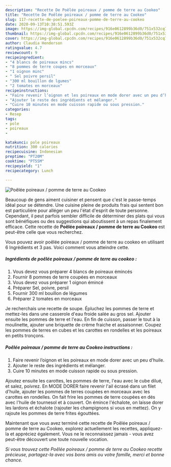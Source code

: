 ```yaml
---
description: "Recette De Poêlée poireaux / pomme de terre au Cookeo"
title: "Recette De Poêlée poireaux / pomme de terre au Cookeo"
slug: 117-recette-de-poelee-poireaux-pomme-de-terre-au-cookeo
date: 2020-09-13T10:38:51.593Z
image: https://img-global.cpcdn.com/recipes/916e0612899b36d0/751x532cq70/poelee-poireaux-pomme-de-terre-au-cookeo-photo-principale-de-la-recette.jpg
thumbnail: https://img-global.cpcdn.com/recipes/916e0612899b36d0/751x532cq70/poelee-poireaux-pomme-de-terre-au-cookeo-photo-principale-de-la-recette.jpg
cover: https://img-global.cpcdn.com/recipes/916e0612899b36d0/751x532cq70/poelee-poireaux-pomme-de-terre-au-cookeo-photo-principale-de-la-recette.jpg
author: Claudia Henderson
ratingvalue: 4.7
reviewcount: 9
recipeingredient:
- "4 blancs de poireaux mincs"
- "8 pommes de terre coupes en morceaux"
- "1 oignon minc"
- " Sel poivre persil"
- "300 ml bouillon de lgumes"
- "2 tomates en morceaux"
recipeinstructions:
- "Faire revenir l’oignon et les poireaux en mode dorer avec un peu d’huile."
- "Ajouter le reste des ingrédients et mélanger."
- "Cuire 10 minutes en mode cuisson rapide ou sous pression."
categories:
- Resep
tags:
- pole
- poireaux
- 

katakunci: pole poireaux  
nutrition: 300 calories
recipecuisine: Indonesian
preptime: "PT20M"
cooktime: "PT55M"
recipeyield: "1"
recipecategory: Lunch

---
```



![Poêlée poireaux / pomme de terre au Cookeo](https://img-global.cpcdn.com/recipes/916e0612899b36d0/751x532cq70/poelee-poireaux-pomme-de-terre-au-cookeo-photo-principale-de-la-recette.jpg)

Beaucoup de gens aiment cuisiner et pensent que c'est le passe-temps idéal pour se détendre. Une cuisine pleine de produits frais qui sentent bon est particulière pour alléger un peu l'état d'esprit de toute personne. Cependant, il peut parfois sembler difficile de déterminer des plats qui vous sont bénéfiques ou des suggestions qui aboutissent à un repas finalement efficace. Cette recette de <strong> Poêlée poireaux / pomme de terre au Cookeo </strong> est peut-être celle que vous recherchez.

<!--inarticleads1-->

Vous pouvez avoir poêlée poireaux / pomme de terre au cookeo en utilisant 6 Ingrédients et 3 pas. Voici comment vous atteindre cette.

##### Ingrédients de poêlée poireaux / pomme de terre au cookeo :

1. Vous devez vous préparer 4 blancs de poireaux émincés
1. Fournir 8 pommes de terre coupées en morceaux
1. Vous devez vous préparer 1 oignon émincé
1. Préparer  Sel, poivre, persil
1. Fournir 300 ml bouillon de légumes
1. Préparer 2 tomates en morceaux


Je recherchais une recette de soupe. Épluchez les pommes de terre et mettez-les dans une casserole d&#39;eau froide salée au gros sel. Ajouter ensuite les pommes de terre et l&#39;eau. En fin de cuisson, passer le tout à la moulinette, ajouter une briquette de crème fraiche et assaisonner. Coupez les pommes de terres en cubes et les carottes en rondelles et les poireaux en petits tronçons. 

<!--inarticleads2-->

##### Poêlée poireaux / pomme de terre au Cookeo instructions :

1. Faire revenir l’oignon et les poireaux en mode dorer avec un peu d’huile.
1. Ajouter le reste des ingrédients et mélanger.
1. Cuire 10 minutes en mode cuisson rapide ou sous pression.


Ajoutez ensuite les carottes, les pommes de terre, l&#39;eau avec le cube dilué, et salez, poivrez. En MODE DORER faire revenir l&#39;ail écrasé dans un filet d&#39;huile, ajouter les pommes de terres coupées en morceaux avec les carottes en rondelles. On fait frire les pommes de terre coupées en dés avec l&#39;huile de tournesol et à couvert. On émince l&#39;échalote, on laisse dorer les lardons et échalote (rajouter les champignons si vous en mettez). On y rajoute les pommes de terre frites égouttées. 

<!--inarticleads1-->

<p>
Maintenant que vous avez terminé cette recette de Poêlée poireaux / pomme de terre au Cookeo, explorez actuellement les recettes, appliquez-la et appréciez également. Vous ne le reconnaissez jamais - vous avez peut-être découvert une toute nouvelle vocation.
</p>

<p>
<i>Si vous trouvez cette Poêlée poireaux / pomme de terre au Cookeo recette précieuse, partagez-la avec vos bons amis ou votre famille, merci et bonne chance.</i>
</p>
